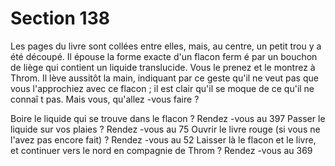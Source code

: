 # Section 138

Les pages du livre sont collées entre elles, mais, au centre, un petit trou y a été découpé.
Il épouse la forme exacte d'un flacon ferm é par un bouchon de liège qui contient un
liquide translucide. Vous le prenez et le montrez à Throm. Il lève aussitôt la main,
indiquant par ce geste qu'il ne veut pas que vous l'approchiez avec ce flacon  ; il est clair
qu'il se moque de ce qu'il ne connaî t pas. Mais vous, qu'allez -vous faire  ?

Boire le liquide qui se trouve dans le flacon  ?   Rendez -vous au 397
Passer le liquide sur vos plaies  ?     Rendez -vous au 75
Ouvrir le livre rouge (si vous ne l'avez pas encore fait)  ?  Rendez -vous au 52
Laisser là le flacon et le livre, et continuer vers le nord en compagnie de Throm  ?
Rendez -vous au 369
